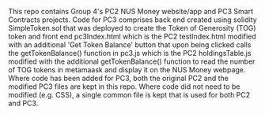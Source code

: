 This repo contains Group 4's PC2 NUS Money website/app and PC3 Smart Contracts projects.  Code for PC3 comprises back end created using solidity SimpleToken.sol that was deployed to create the Token of Generosity (TOG) token and front end pc3Index.html which is the PC2 testIndex.html modified with an additional 'Get Token Balance' button that upon being clicked calls the getTokenBalance() function in pc3.js which is the PC2 holdingsTable.js modified with the additional getTokenBalance() function to read the number of TOG tokens in metamaask and display it on the NUS Money webpage.  Where code has been added for PC3, both the original PC2 and the modified PC3 files are kept in this repo.  Where code did not need to be modified (e.g. CSS), a single common file is kept that is used for both PC2 and PC3.


